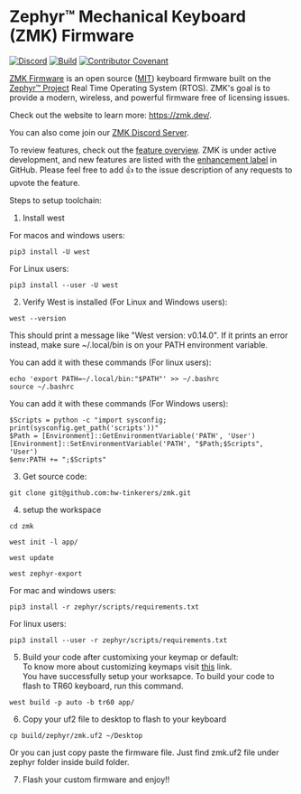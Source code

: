 # Zephyr™ Mechanical Keyboard (ZMK) Firmware

[![Discord](https://img.shields.io/discord/719497620560543766)](https://zmk.dev/community/discord/invite)
[![Build](https://github.com/zmkfirmware/zmk/workflows/Build/badge.svg)](https://github.com/zmkfirmware/zmk/actions)
[![Contributor Covenant](https://img.shields.io/badge/Contributor%20Covenant-v2.0%20adopted-ff69b4.svg)](CODE_OF_CONDUCT.md)

[ZMK Firmware](https://zmk.dev/) is an open source ([MIT](LICENSE)) keyboard firmware built on the [Zephyr™ Project](https://www.zephyrproject.org/) Real Time Operating System (RTOS). ZMK's goal is to provide a modern, wireless, and powerful firmware free of licensing issues.

Check out the website to learn more: https://zmk.dev/.

You can also come join our [ZMK Discord Server](https://zmk.dev/community/discord/invite).

To review features, check out the [feature overview](https://zmk.dev/docs/). ZMK is under active development, and new features are listed with the [enhancement label](https://github.com/zmkfirmware/zmk/issues?q=is%3Aissue+is%3Aopen+label%3Aenhancement) in GitHub. Please feel free to add 👍 to the issue description of any requests to upvote the feature.

Steps to setup toolchain:

1. Install west

For macos and windows users:

```
pip3 install -U west
```

For Linux users:

```
pip3 install --user -U west
```

2. Verify West is installed (For Linux and Windows users):

```
west --version
```

This should print a message like "West version: v0.14.0". If it prints an error instead, make sure ~/.local/bin is on your PATH environment variable.

You can add it with these commands (For linux users):

```
echo 'export PATH=~/.local/bin:"$PATH"' >> ~/.bashrc
source ~/.bashrc
```

You can add it with these commands (For Windows users):

```
$Scripts = python -c "import sysconfig; print(sysconfig.get_path('scripts'))"
$Path = [Environment]::GetEnvironmentVariable('PATH', 'User')
[Environment]::SetEnvironmentVariable('PATH', "$Path;$Scripts", 'User')
$env:PATH += ";$Scripts"
```

3. Get source code:

```
git clone git@github.com:hw-tinkerers/zmk.git
```

4. setup the workspace

```
cd zmk
```

```
west init -l app/
```

```
west update
```

```
west zephyr-export
```

For mac and windows users:

```
pip3 install -r zephyr/scripts/requirements.txt
```

For linux users:

```
pip3 install --user -r zephyr/scripts/requirements.txt
```

5. Build your code after customixing your keymap or default:<br>
   To know more about customizing keymaps visit [this](https://github.com/hw-tinkerers/tr60-zmk-config) link. <br>
   You have successfully setup your worksapce.
   To build your code to flash to TR60 keyboard, run this command.

```
west build -p auto -b tr60 app/
```

6. Copy your uf2 file to desktop to flash to your keyboard

```
cp build/zephyr/zmk.uf2 ~/Desktop
```

Or you can just copy paste the firmware file. Just find zmk.uf2 file under zephyr folder inside build folder.<br>

7. Flash your custom firmware and enjoy!!
